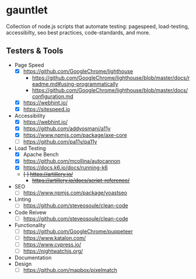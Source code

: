 # gauntlet

Collection of node.js scripts that automate testing: pagespeed, load-testing, accessibilty, seo best practices, code-standards, and more.

## Testers & Tools

- Page Speed
	- [x] https://github.com/GoogleChrome/lighthouse
    	- https://github.com/GoogleChrome/lighthouse/blob/master/docs/readme.md#using-programmatically
    	- https://github.com/GoogleChrome/lighthouse/blob/master/docs/configuration.md
  	- [x] https://webhint.io/
  	- [x] https://sitespeed.io
- Accessibility
    - [x] https://webhint.io/
    - [x] https://github.com/addyosmani/a11y
    - [x] https://www.npmjs.com/package/axe-core
    - [ ] https://github.com/pa11y/pa11y
- Load Testing
  - [x] Apache Bench
  - [x] https://github.com/mcollina/autocannon
  - [x] https://docs.k6.io/docs/running-k6
  - ~~[ ] https://artillery.io/~~
      - ~~https://artillery.io/docs/script-reference/~~
- SEO
  - [ ] https://www.npmjs.com/package/yoastseo
- Linting
  - [ ] https://github.com/steveosoule/clean-code
- Code Reivew
  - [ ] https://github.com/steveosoule/clean-code
- Functionality
  - [ ] https://github.com/GoogleChrome/puppeteer
  - [ ] https://www.katalon.com/
  - [ ] https://www.cypress.io/
  - [ ] https://nightwatchjs.org/
- Documentation
- Design
  - [ ] https://github.com/mapbox/pixelmatch
